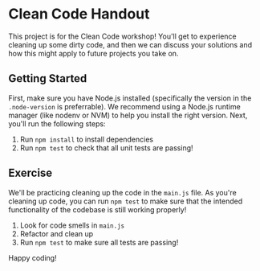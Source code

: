 # Clean Code Handout

This project is for the Clean Code workshop! You'll get to experience cleaning up some dirty code, and then we can discuss your solutions and how this might apply to future projects you take on.

## Getting Started

First, make sure you have Node.js installed (specifically the version in the `.node-version` is preferrable). We recommend using a Node.js runtime manager (like nodenv or NVM) to help you install the right version. Next, you'll run the following steps:

1. Run `npm install` to install dependencies
2. Run `npm test` to check that all unit tests are passing!

## Exercise

We'll be practicing cleaning up the code in the `main.js` file. As you're cleaning up code, you can run `npm test` to make sure that the intended functionality of the codebase is still working properly!

1. Look for code smells in `main.js`
2. Refactor and clean up
3. Run `npm test` to make sure all tests are passing!

Happy coding!
